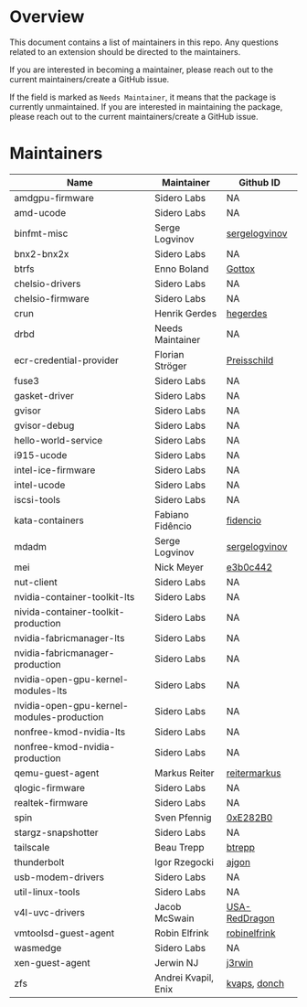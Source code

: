 # Overview

This document contains a list of maintainers in this repo. Any questions related to an extension should be directed to the maintainers.

If you are interested in becoming a maintainer, please reach out to the current maintainers/create a GitHub issue.

If the field is marked as `Needs Maintainer`, it means that the package is currently unmaintained. If you are interested in maintaining the package, please reach out to the current maintainers/create a GitHub issue.

# Maintainers

| Name                                      | Maintainer          | Github ID                                                            |
| ----------------------------------------- | ------------------- | -------------------------------------------------------------------- |
| amdgpu-firmware                           | Sidero Labs         | NA                                                                   |
| amd-ucode                                 | Sidero Labs         | NA                                                                   |
| binfmt-misc                               | Serge Logvinov      | [sergelogvinov](https://github.com/sergelogvinov)                    |
| bnx2-bnx2x                                | Sidero Labs         | NA                                                                   |
| btrfs                                     | Enno Boland         | [Gottox](https://github.com/Gottox)                                  |
| chelsio-drivers                           | Sidero Labs         | NA                                                                   |
| chelsio-firmware                          | Sidero Labs         | NA                                                                   |
| crun                                      | Henrik Gerdes       | [hegerdes](https://github.com/hegerdes)                              |
| drbd                                      | Needs Maintainer    | NA                                                                   |
| ecr-credential-provider                   | Florian Ströger     | [Preisschild](https://github.com/Preisschild)                        |
| fuse3                                     | Sidero Labs         | NA                                                                   |
| gasket-driver                             | Sidero Labs         | NA                                                                   |
| gvisor                                    | Sidero Labs         | NA                                                                   |
| gvisor-debug                              | Sidero Labs         | NA                                                                   |
| hello-world-service                       | Sidero Labs         | NA                                                                   |
| i915-ucode                                | Sidero Labs         | NA                                                                   |
| intel-ice-firmware                        | Sidero Labs         | NA                                                                   |
| intel-ucode                               | Sidero Labs         | NA                                                                   |
| iscsi-tools                               | Sidero Labs         | NA                                                                   |
| kata-containers                           | Fabiano Fidêncio    | [fidencio](https://github.com/fidencio)                              |
| mdadm                                     | Serge Logvinov      | [sergelogvinov](https://github.com/sergelogvinov)                    |
| mei                                       | Nick Meyer          | [e3b0c442](https://github.com/e3b0c442)                              |
| nut-client                                | Sidero Labs         | NA                                                                   |
| nvidia-container-toolkit-lts              | Sidero Labs         | NA                                                                   |
| nivida-container-toolkit-production       | Sidero Labs         | NA                                                                   |
| nvidia-fabricmanager-lts                  | Sidero Labs         | NA                                                                   |
| nvidia-fabricmanager-production           | Sidero Labs         | NA                                                                   |
| nvidia-open-gpu-kernel-modules-lts        | Sidero Labs         | NA                                                                   |
| nvidia-open-gpu-kernel-modules-production | Sidero Labs         | NA                                                                   |
| nonfree-kmod-nvidia-lts                   | Sidero Labs         | NA                                                                   |
| nonfree-kmod-nvidia-production            | Sidero Labs         | NA                                                                   |
| qemu-guest-agent                          | Markus Reiter       | [reitermarkus](https://github.com/reitermarkus)                      |
| qlogic-firmware                           | Sidero Labs         | NA                                                                   |
| realtek-firmware                          | Sidero Labs         | NA                                                                   |
| spin                                      | Sven Pfennig        | [0xE282B0](https://github.com/0xE282B0)                              |
| stargz-snapshotter                        | Sidero Labs         | NA                                                                   |
| tailscale                                 | Beau Trepp          | [btrepp](https://github.com/btrepp)                                  |
| thunderbolt                               | Igor Rzegocki       | [ajgon](https://github.com/ajgon)                                    |
| usb-modem-drivers                         | Sidero Labs         | NA                                                                   |
| util-linux-tools                          | Sidero Labs         | NA                                                                   |
| v4l-uvc-drivers                           | Jacob McSwain       | [USA-RedDragon](https://github.com/USA-RedDragon)                    |
| vmtoolsd-guest-agent                      | Robin Elfrink       | [robinelfrink](https://github.com/robinelfrink)                      |
| wasmedge                                  | Sidero Labs         | NA                                                                   |
| xen-guest-agent                           | Jerwin NJ           | [j3rwin](https://github.com/j3rwin)                                  |
| zfs                                       | Andrei Kvapil, Enix | [kvaps](https://github.com/kvaps), [donch](https://github.com/donch) |
